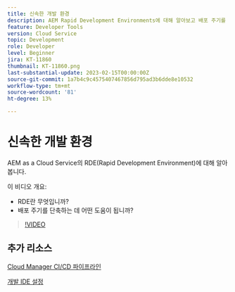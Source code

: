 ```yaml
---
title: 신속한 개발 환경
description: AEM Rapid Development Environments에 대해 알아보고 배포 주기를 단축하기 위해 Rapid Development Environments가 무엇인지 알아보십시오.
feature: Developer Tools
version: Cloud Service
topic: Development
role: Developer
level: Beginner
jira: KT-11860
thumbnail: KT-11860.png
last-substantial-update: 2023-02-15T00:00:00Z
source-git-commit: 1a7b4c9c4575407467856d795ad3b6dde8e10532
workflow-type: tm+mt
source-wordcount: '81'
ht-degree: 13%

---
```



# 신속한 개발 환경

AEM as a Cloud Service의 RDE(Rapid Development Environment)에 대해 알아봅니다.

이 비디오 개요:

- RDE란 무엇입니까?
- 배포 주기를 단축하는 데 어떤 도움이 됩니까?

>[!VIDEO](https://video.tv.adobe.com/v/3414128/?quality=12&learn=on)

## 추가 리소스

[Cloud Manager CI/CD 파이프라인](https://experienceleague.adobe.com/docs/experience-manager-cloud-service/content/implementing/using-cloud-manager/cicd-pipelines/introduction-ci-cd-pipelines.html)

[개발 IDE 설정](https://experienceleague.adobe.com/docs/experience-manager-learn/cloud-service/local-development-environment-set-up/development-tools.html)

